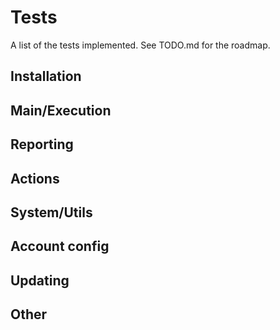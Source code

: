 # Tests

A list of the tests implemented. See TODO.md for the roadmap.

## Installation

## Main/Execution

## Reporting

## Actions

## System/Utils

## Account config

## Updating

## Other
